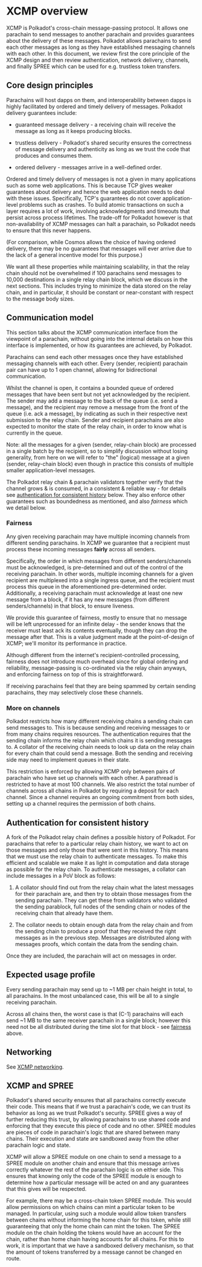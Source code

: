 # XCMP overview

XCMP is Polkadot's cross-chain message-passing protocol. It allows one parachain to send messages to another parachain and provides guarantees about the delivery of these messages. Polkadot allows parachains to send each other messages as long as they have established messaging channels with each other. In this document, we review first the core principle of the XCMP design and then review authentication, network delivery, channels, and finally SPREE which can be used for e.g. trustless token transfers.

## Core design principles

Parachains will host dapps on them, and interoperability between dapps is highly facilitated by ordered and timely delivery of messages. Polkadot delivery guarantees include:

- guaranteed message delivery - a receiving chain will receive the message as long as it keeps producing blocks.

- trustless delivery - Polkadot's shared security ensures the correctness of message delivery and authenticity as long as we trust the code that produces and consumes them.

- ordered delivery - messages arrive in a well-defined order.

Ordered and timely delivery of messages is not a given in many applications such as some web applications. This is because TCP gives weaker guarantees about delivery and hence the web application needs to deal with these issues. Specifically, TCP's guarantees do not cover application-level problems such as crashes. To build atomic transactions on such a layer requires a lot of work, involving acknowledgments and timeouts that persist across process lifetimes. The trade-off for Polkadot however is that non-availability of XCMP messages can halt a parachain, so Polkadot needs to ensure that this never happens.

(For comparison, while Cosmos allows the choice of having ordered delivery, there may be no guarantees that messages will ever arrive due to the lack of a general incentive model for this purpose.)

We want all these properties while maintaining scalability, in that the relay chain should not be overwhelmed if 100 parachains send messages to 10,000 destinations in a single relay chain block, which we discuss in the next sections. This includes trying to minimize the data stored on the relay chain, and in particular, it should be constant or near-constant with respect to the message body sizes.


## Communication model

This section talks about the XCMP communication interface from the viewpoint of a parachain, without going into the internal details on how this interface is implemented, or how its guarantees are achieved, by Polkadot.

Parachains can send each other messages once they have established messaging channels with each other.
Every (sender, recipient) parachain pair can have up to 1 open channel, allowing for bidirectional communication.

Whilst the channel is open, it contains a bounded queue of ordered messages that have been sent but not yet acknowledged by the recipient. The sender may add a message to the back of the queue (i.e. send a message), and the recipient may remove a message from the front of the queue (i.e. ack a message), by indicating as such in their respective next submission to the relay chain. Sender and recipient parachains are also expected to monitor the state of the relay chain, in order to know what is currently in the queue.

Note: all the messages for a given (sender, relay-chain block) are processed in a single batch by the recipient, so to simplify discussion without losing generality, from here on we will refer to "the" (logical) message at a given (sender, relay-chain block) even though in practice this consists of multiple smaller application-level messages.

The Polkadot relay chain & parachain validators together verify that the channel grows & is consumed, in a consistent & reliable way - for details see [authentication for consistent history](#authentication-for-consistent-history) below. They also enforce other guarantees such as boundedness as mentioned, and also *fairness* which we detail below.

### Fairness

Any given receiving parachain may have multiple incoming channels from different sending parachains. In XCMP we guarantee that a recipient must process these incoming messages **fairly** across all senders.

Specifically, the order in which messages from different senders/channels must be acknowledged, is pre-determined and out of the control of the receiving parachain. In other words, multiple incoming channels for a given recipient are multiplexed into a single ingress queue, and the recipient must process this queue in the aforementioned pre-determined order. Additionally, a receiving parachain must acknowledge at least one new message from a block, if it has any new messages (from different senders/channels) in that block, to ensure liveness.

We provide this guarantee of fairness, mostly to ensure that no message will be left unprocessed for an infinite delay - the sender knows that the receiver must least ack its contents eventually, though they can drop the message after that. This is a value judgment made at the point-of-design of XCMP; we'll monitor its performance in practice.

Although different from the internet's recipient-controlled processing, fairness does not introduce much overhead since for global ordering and reliability, message-passing is co-ordinated via the relay chain anyways, and enforcing fairness on top of this is straightforward.

If receiving parachains feel that they are being spammed by certain sending parachains, they may selectively close these channels.

### More on channels

Polkadot restricts how many different receiving chains a sending chain can send messages to. This is because sending and receiving messages to or from many chains requires resources. The authentication requires that the sending chain informs the relay chain which chains it is sending messages to. A collator of the receiving chain needs to look up data on the relay chain for every chain that could send a message. Both the sending and receiving side may need to implement queues in their state.

This restriction is enforced by allowing XCMP only between pairs of parachain who have set up channels with each other. A parathread is restricted to have at most 100 channels. We also restrict the total number of channels across all chains in Polkadot by requiring a deposit for each channel. Since a channel requires an ongoing commitment from both sides, setting up a channel requires the permission of both chains.


## Authentication for consistent history

A fork of the Polkadot relay chain defines a possible history of Polkadot. For parachains that refer to a particular relay chain history, we want to act on those messages and only those that were sent in this history. This means that we must use the relay chain to authenticate messages. To make this efficient and scalable we make it as light in computation and data storage as possible for the relay chain. To authenticate messages, a collator can include messages in a PoV block as follows:

1. A collator should find out from the relay chain what the latest messages for their parachain are, and then try to obtain those messages from the sending parachain. They can get these from validators who validated the sending parablock, full nodes of the sending chain or nodes of the receiving chain that already have them.

2. The collator needs to obtain enough data from the relay chain and from the sending chain to produce a proof that they received the right messages as in the previous step. Messages are distributed along with messages proofs, which contain the data from the sending chain.

Once they are included, the parachain will act on messages in order.


## Expected usage profile

Every sending parachain may send up to ~1 MB per chain height in total, to all parachains. In the most unbalanced case, this will be all to a single receiving parachain.

Across all chains then, the worst case is that (C-1) parachains will each send ~1 MB to the same receiver parachain in a single block; however this need not be all distributed during the time slot for that block - see [fairness](#fairness) above.


## Networking

See [XCMP networking](/polkadot/networking/4-xcmp.html).


## XCMP and SPREE

Polkadot's shared security ensures that all parachains correctly execute their code. This means that if we trust a parachain's code, we can trust its behavior as long as we trust Polkadot's security. SPREE gives a way of further reducing this trust, by allowing parachains to use shared code and enforcing that they execute this piece of code and no other. SPREE modules are pieces of code in parachain's logic that are shared between many chains. Their execution and state are sandboxed away from the other parachain logic and state.

XCMP will allow a SPREE module on one chain to send a message to a SPREE module on another chain and ensure that this message arrives correctly whatever the rest of the parachain logic is on either side. This ensures that knowing only the code of the SPREE module is enough to determine how a particular message will be acted on and any guarantees that this gives will be respected.

For example, there may be a cross-chain token SPREE module. This would allow permissions on which chains can mint a particular token to be managed. In particular, using such a module would allow token transfers between chains without informing the home chain for this token, while still guaranteeing that only the home chain can mint the token. The SPREE module on the chain holding the tokens would have an account for the chain, rather than home chain having accounts for all chains.  For this to work, it is important that we have a sandboxed delivery mechanism, so that the amount of tokens transferred by a message cannot be changed en route.
